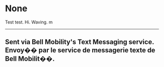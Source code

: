 # None

Test test. Hi. Waving. m

----------------------------------------------------------------
Sent via Bell Mobility's Text Messaging service. 
Envoy�� par le service de messagerie texte de Bell Mobilit��.
----------------------------------------------------------------

